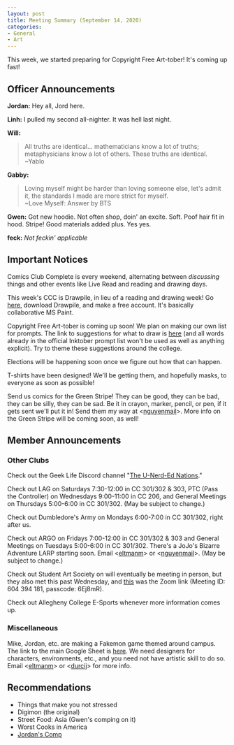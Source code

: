 ```yaml
---
layout: post
title: Meeting Summary (September 14, 2020)
categories:
- General
- Art
---
```


This week, we started preparing for Copyright Free Art-tober!  It's coming up fast!

## Officer Announcements

**Jordan:**  Hey all, Jord here.

**Linh:**  I pulled my second all-nighter.  It was hell last night.

**Will:**  
>All truths are identical... mathematicians know a lot of truths; metaphysicians know a lot of others.  These truths are identical.  
>~Yablo

**Gabby:**  
>Loving myself might be harder than loving someone else, let's admit it, the standards I made are more strict for myself.  
>~Love Myself: Answer by BTS

**Gwen:**  Got new hoodie.  Not often shop, doin' an excite.  Soft.  Poof hair fit in hood.  Stripe!  Good materials added plus.  Yes yes.

**feck:**  *Not feckin' applicable*

## Important Notices

Comics Club Complete is every weekend, alternating between *discussing* things and other events like Live Read and reading and drawing days.

This week's CCC is Drawpile, in lieu of a reading and drawing week!  Go [here](https://drawpile.net/), download Drawpile, and make a free account.  It's basically collaborative MS Paint.

Copyright Free Art-tober is coming up soon!  We plan on making our own list for prompts.  The link to suggestions for what to draw is [here](https://forms.gle/djuMCymB5E2mjKWq5) (and all words already in the official Inktober prompt list won't be used as well as anything explicit).  Try to theme these suggestions around the college.

Elections will be happening soon once we figure out how that can happen.

T-shirts have been designed!  We'll be getting them, and hopefully masks, to everyone as soon as possible!

Send us comics for the Green Stripe!  They can be good, they can be bad, they can be silly, they can be sad.  Be it in crayon, marker, pencil, or pen, if it gets sent we'll put it in!  Send them my way at <[nguyenmail](mailto:nguyenmail@allegheny.edu)>.  More info on the Green Stripe will be coming soon, as well!

## Member Announcements

### Other Clubs

Check out the Geek Life Discord channel "[The U-Nerd-Ed Nations](https://discord.gg/bKXT3FM)."

Check out LAG on Saturdays 7:30-12:00 in CC 301/302 & 303, PTC (Pass the Controller) on Wednesdays 9:00-11:00 in CC 206, and General Meetings on Thursdays 5:00-6:00 in CC 301/302. (May be subject to change.)

Check out Dumbledore's Army on Mondays 6:00-7:00 in CC 301/302, right after us.

Check out ARGO on Fridays 7:00-12:00 in CC 301/302 & 303 and General Meetings on Tuesdays 5:00-6:00 in CC 301/302.  There's a JoJo's Bizarre Adventure LARP starting soon.  Email <[eltmanm](mailto:eltmanm@allegheny.edu)> or <[nguyenmail](mailto:nguyenmail@allegheny.edu)>.  (May be subject to change.)

Check out Student Art Society on will eventually be meeting in person, but they also met this past Wednesday, and [this](https://zoom.us/j/6043941814?pwd=cGFITWxJa1FVQ3BBeTgrd3BNL0tPUT09) was the Zoom link (Meeting ID: 604 394 181, passcode: 6Ej8mR).

Check out Allegheny College E-Sports whenever more information comes up.

### Miscellaneous

Mike, Jordan, etc. are making a Fakemon game themed around campus.  The link to the main Google Sheet is [here](https://docs.google.com/spreadsheets/d/19UsWhMEcoW0K28BC3llz5-oJXrWB53-zqBixHXlzCd4/edit?usp=sharing).  We need designers for characters, environments, etc., and you need not have artistic skill to do so.  Email <[eltmanm](mailto:eltmanm@allegheny.edu)> or <[durcij](mailto:durcij@allegheny.edu)> for more info.

## Recommendations
* Things that make you not stressed
* Digimon (the original)
* Street Food:  Asia (Gwen's comping on it)
* Worst Cooks in America
* [Jordan's Comp](https://github.com/durcij/game-for-comp/blob/master/SeniorThesis.pdf)
